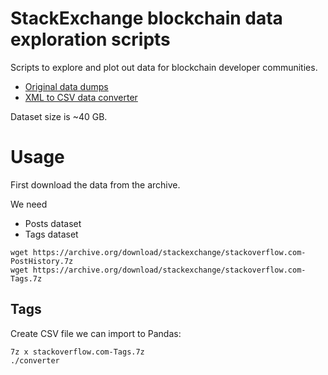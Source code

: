 # StackExchange blockchain data exploration scripts

Scripts to explore and plot out data for blockchain developer communities.

- [Original data dumps](https://archive.org/download/stackexchange)
- [XML to CSV data converter](https://github.com/SkobelevIgor/stackexchange-xml-converter)

Dataset size is ~40 GB.

# Usage

First download the data from the archive.

We need

- Posts dataset
- Tags dataset

```shell
wget https://archive.org/download/stackexchange/stackoverflow.com-PostHistory.7z
wget https://archive.org/download/stackexchange/stackoverflow.com-Tags.7z
```

## Tags

Create CSV file we can import to Pandas:

```shell
7z x stackoverflow.com-Tags.7z
./converter
```
